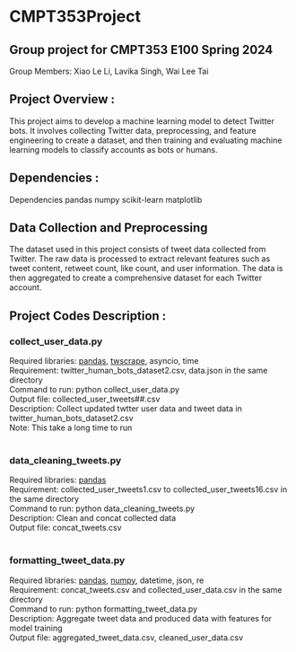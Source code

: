 # CMPT353Project

 ## Group project for CMPT353 E100 Spring 2024  
 Group Members: Xiao Le Li, Lavika Singh, Wai Lee Tai 

## Project Overview :
This project aims to develop a machine learning model to detect Twitter bots. It involves collecting Twitter data, preprocessing, and feature engineering to create a dataset, and then training and evaluating machine learning models to classify accounts as bots or humans.

## Dependencies : 
Dependencies
pandas
numpy
scikit-learn
matplotlib

## Data Collection and Preprocessing
The dataset used in this project consists of tweet data collected from Twitter. The raw data is processed to extract relevant features such as tweet content, retweet count, like count, and user information. The data is then aggregated to create a comprehensive dataset for each Twitter account.

## Project Codes Description :  

### collect_user_data.py
Required libraries: [pandas](https://pandas.pydata.org/), [twscrape](https://github.com/vladkens/twscrape), asyncio, time  
Requirement: twitter_human_bots_dataset2.csv, data.json in the same directory  
Command to run: python collect_user_data.py  
Output file: collected_user_tweets##.csv  
Description: Collect updated twtter user data and tweet data in twitter_human_bots_dataset2.csv  
Note: This take a long time to run  
<br>
### data_cleaning_tweets.py  
Required libraries: [pandas](https://pandas.pydata.org/)  
Requirement: collected_user_tweets1.csv to collected_user_tweets16.csv in the same directory  
Command to run: python data_cleaning_tweets.py  
Description: Clean and concat collected data  
Output file: concat_tweets.csv  
<br>
### formatting_tweet_data.py  
Required libraries: [pandas](https://pandas.pydata.org/), [numpy](https://numpy.org/), datetime, json, re  
Requirement: concat_tweets.csv and collected_user_data.csv in the same directory  
Command to run: python formatting_tweet_data.py  
Description: Aggregate tweet data and produced data with features for model training  
Output file: aggregated_tweet_data.csv, cleaned_user_data.csv    
<br>
